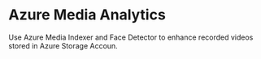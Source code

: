 # Azure Media Analytics
Use Azure Media Indexer and Face Detector to enhance recorded videos stored in Azure Storage Accoun.
